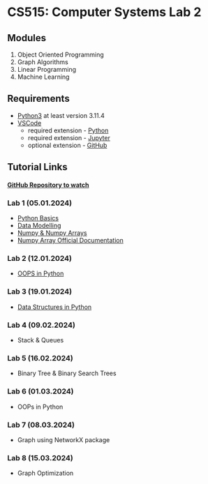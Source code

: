 # CS515: Computer Systems Lab 2

## Modules

1. Object Oriented Programming
2. Graph Algorithms
3. Linear Programming
4. Machine Learning

## Requirements

- [Python3](python.org/downloads/) at least version 3.11.4
- [VSCode](https://code.visualstudio.com/download)
  - required extension - [Python](https://marketplace.visualstudio.com/items?itemName=ms-python.python)
  - required extension - [Jupyter](https://marketplace.visualstudio.com/items?itemName=ms-toolsai.jupyter)
  - optional extension - [GitHub](https://marketplace.visualstudio.com/items?itemName=GitHub.vscode-pull-request-github)

## Tutorial Links

#### [GitHub Repository to watch](https://github.com/Nelson-iitp/CS515/)

### Lab 1 (05.01.2024)

- [Python Basics](https://www.w3schools.com/python/python_comments.asp)
- [Data Modelling](https://docs.python.org/3/reference/datamodel.html)
- [Numpy & Numpy Arrays](https://www.w3schools.com/python/numpy/default.asp)
- [Numpy Array Official Documentation](https://numpy.org/doc/stable/reference/generated/numpy.array.html)

### Lab 2 (12.01.2024)
- [OOPS in Python](https://www.geeksforgeeks.org/python-oops-concepts/)

### Lab 3 (19.01.2024)
- [Data Structures in Python](https://www.geeksforgeeks.org/python-data-structures/)

### Lab 4 (09.02.2024)
- Stack & Queues

### Lab 5 (16.02.2024)
- Binary Tree & Binary Search Trees

### Lab 6 (01.03.2024)
- OOPs in Python

### Lab 7 (08.03.2024)
- Graph using NetworkX package

### Lab 8 (15.03.2024)
- Graph Optimization
